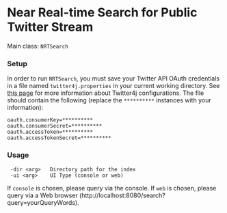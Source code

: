Near Real-time Search for Public Twitter Stream
==============================================

Main class: `NRTSearch`

### Setup
In order to run `NRTSearch`, you must save your Twitter API OAuth credentials in a file named `twitter4j.properties` in your current working directory. See [this page](http://twitter4j.org/en/configuration.html) for more information about Twitter4j configurations. The file should contain the following (replace the `**********` instances with your information):
```
oauth.consumerKey=**********
oauth.consumerSecret=**********
oauth.accessToken=**********
oauth.accessTokenSecret=**********
```

### Usage
```
 -dir <arg>   Directory path for the index
 -ui <arg>    UI Type (console or web)
```
If `console` is chosen, please query via the console. If `web` is chosen, please query via a Web browser (http://localhost:8080/search?query=yourQueryWords).
